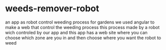 # weeds-remover-robot
an app as robot control weeding process for gardens 
we used angular to make a web that control the weeding process
this process made by a robot wich controled by our app and this app has a web site
where you can choose which zone are you in and then choose where you want the robot to weed
